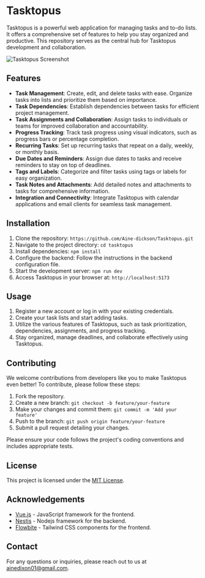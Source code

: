 # Tasktopus

Tasktopus is a powerful web application for managing tasks and to-do lists. It offers a comprehensive set of features to help you stay organized and productive. This repository serves as the central hub for Tasktopus development and collaboration.

![Tasktopus Screenshot](/path/to/screenshot.png)

## Features

- **Task Management**: Create, edit, and delete tasks with ease. Organize tasks into lists and prioritize them based on importance.
- **Task Dependencies**: Establish dependencies between tasks for efficient project management.
- **Task Assignments and Collaboration**: Assign tasks to individuals or teams for improved collaboration and accountability.
- **Progress Tracking**: Track task progress using visual indicators, such as progress bars or percentage completion.
- **Recurring Tasks**: Set up recurring tasks that repeat on a daily, weekly, or monthly basis.
- **Due Dates and Reminders**: Assign due dates to tasks and receive reminders to stay on top of deadlines.
- **Tags and Labels**: Categorize and filter tasks using tags or labels for easy organization.
- **Task Notes and Attachments**: Add detailed notes and attachments to tasks for comprehensive information.
- **Integration and Connectivity**: Integrate Tasktopus with calendar applications and email clients for seamless task management.

## Installation

1. Clone the repository: `https://github.com/Aine-dickson/Tasktopus.git`
2. Navigate to the project directory: `cd tasktopus`
3. Install dependencies: `npm install`
4. Configure the backend: Follow the instructions in the backend configuration file.
5. Start the development server: `npm run dev`
6. Access Tasktopus in your browser at: `http://localhost:5173`

## Usage

1. Register a new account or log in with your existing credentials.
2. Create your task lists and start adding tasks.
3. Utilize the various features of Tasktopus, such as task prioritization, dependencies, assignments, and progress tracking.
4. Stay organized, manage deadlines, and collaborate effectively using Tasktopus.

## Contributing

We welcome contributions from developers like you to make Tasktopus even better! To contribute, please follow these steps:

1. Fork the repository.
2. Create a new branch: `git checkout -b feature/your-feature`
3. Make your changes and commit them: `git commit -m 'Add your feature'`
4. Push to the branch: `git push origin feature/your-feature`
5. Submit a pull request detailing your changes.

Please ensure your code follows the project's coding conventions and includes appropriate tests.

## License

This project is licensed under the [MIT License](https://opensource.org/licenses/MIT).

## Acknowledgements

- [Vue.js](https://vuejs.org/) - JavaScript framework for the frontend.
- [Nestjs](https://docs.nestjs.com/) - Nodejs framework for the backend.
- [Flowbite](https://flowbite.com/) - Tailwind CSS components for the frontend.

## Contact

For any questions or inquiries, please reach out to us at ainedixon01@gmail.com.
